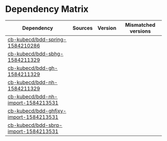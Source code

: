 # Dependency Matrix

Dependency | Sources | Version | Mismatched versions
---------- | ------- | ------- | -------------------
[cb-kubecd/bdd-spring-1584210286](https://github.com/cb-kubecd/bdd-spring-1584210286.git) |  | []() | 
[cb-kubecd/bdd-sbhg-1584211329](https://github.com/cb-kubecd/bdd-sbhg-1584211329.git) |  | []() | 
[cb-kubecd/bdd-gh-1584211329](https://github.com/cb-kubecd/bdd-gh-1584211329.git) |  | []() | 
[cb-kubecd/bdd-nh-1584211329](https://github.com/cb-kubecd/bdd-nh-1584211329.git) |  | []() | 
[cb-kubecd/bdd-nh-import-1584213531](https://github.com/cb-kubecd/bdd-nh-import-1584213531.git) |  | []() | 
[cb-kubecd/bdd-ghfjxy-import-1584213531](https://github.com/cb-kubecd/bdd-ghfjxy-import-1584213531.git) |  | []() | 
[cb-kubecd/bdd-sbrp-import-1584213531](https://github.com/cb-kubecd/bdd-sbrp-import-1584213531.git) |  | []() | 
